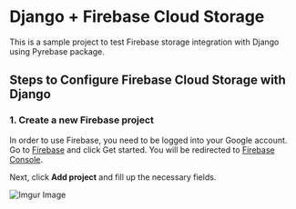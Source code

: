 # Django + Firebase Cloud Storage

This is a sample project to test Firebase storage integration with Django using Pyrebase package.

## Steps to Configure Firebase Cloud Storage with Django

### 1. Create a new Firebase project

In order to use Firebase, you need to be logged into your Google account. Go to [Firebase](https://firebase.google.com) and click Get started. You will be redirected to [Firebase Console](https://console.firebase.google.com).

Next, click **Add project** and fill up the necessary fields.

![Imgur Image](https://miro.medium.com/max/640/1*R0Oh8L0E0D254hX6j2jaDg.gif)

